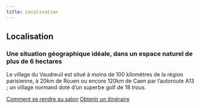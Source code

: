 ```yaml
---
title: Localisation
---
```


## Localisation
### Une situation géographique idéale, dans un espace naturel de plus de 6 hectares

Le village du Vaudreuil est situé à moins de 100 kilomètres de la région parisienne, à 20km de Rouen ou encore 120km de Caen par l’autoroute A13 ; un village normand doté d’un superbe golf de 18 trous.

<a href="/infos-pratiques/#comment-venir-au-vaudreuil-eure" class="button">Comment se rendre au salon</a>
<a href="https://goo.gl/maps/Lg9BNZqmVvM2" class="button">Obtenir un itinéraire</a>

<!--
[Plan d'accès au salon rue des flots](https://goo.gl/maps/Lg9BNZqmVvM2)


<a href="https://www.google.com/maps/dir//49.2499755,1.1969795/@49.249976,1.196979,16z?hl=fr" rel="Trouver un itinéraire">
![Visuel 2018 Salon Fleurs & Jardin](assets/medias/plan-d-acces.png)
</a>

[Plus d'infomations sur le lieu](infos-pratiques#localisation)
-->